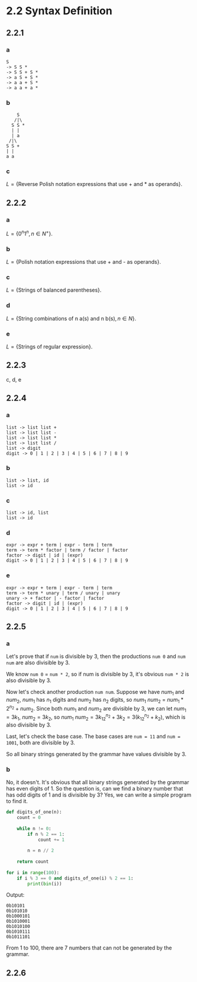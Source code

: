# 2.2 Syntax Definition
## 2.2.1
### a
```
S
-> S S *
-> S S + S *
-> a S + S *
-> a a + S *
-> a a + a *
```

### b
```
    S
   /|\
  S S *
  | | 
  | a
 /|\
S S +
| |
a a
```

### c
$L = \lbrace\text{Reverse Polish notation expressions that use + and * as operands}\rbrace$.

## 2.2.2
### a
$L = \lbrace 0^n1^n, n\in N^+\rbrace$.

### b
$L = \lbrace\text{Polish notation expressions that use + and - as operands}\rbrace$.

### c
$L = \lbrace\text{Strings of balanced parentheses}\rbrace$.

### d
$L = \lbrace\text{String combinations of n a(s) and n b(s)}, n \in N\rbrace$.

### e
$L = \lbrace\text{Strings of regular expression}\rbrace$.

## 2.2.3
c, d, e

## 2.2.4
### a
```
list -> list list +
list -> list list -
list -> list list *
list -> list list /
list -> digit
digit -> 0 | 1 | 2 | 3 | 4 | 5 | 6 | 7 | 8 | 9
```

### b
```
list -> list, id
list -> id
```

### c
```
list -> id, list
list -> id
```

### d
```
expr -> expr + term | expr - term | term
term -> term * factor | term / factor | factor
factor -> digit | id | (expr)
digit -> 0 | 1 | 2 | 3 | 4 | 5 | 6 | 7 | 8 | 9
```

### e
```
expr -> expr + term | expr - term | term
term -> term * unary | term / unary | unary
unary -> + factor | - factor | factor
factor -> digit | id | (expr)
digit -> 0 | 1 | 2 | 3 | 4 | 5 | 6 | 7 | 8 | 9
```

## 2.2.5
### a
Let's prove that if `num` is divisible by 3, then the productions `num 0` and `num num` are also divisible by 3.

We know `num 0` = `num * 2`, so if num is divisible by 3, it's obvious `num * 2` is also divisible by 3.

Now let's check another production `num num`. Suppose we have $num_1$ and $num_2$, $num_1$ has $n_1$ digits and $num_2$ has $n_2$ digits, so $num_1 \text{ } num_2$ = $num_1 * 2^{n_2} + num_2$. Since both $num_1$ and $num_2$ are divisible by 3, we can let $num_1 = 3k_1$, $num_2 = 3k_2$, so $num_1 \text{ } num_2 = 3k_12^{n_2} + 3k_2 = 3(k_12^{n_2} + k_2)$, which is also divisible by 3.

Last, let's check the base case. The base cases are `num = 11` and `num = 1001`, both are divisible by 3.

So all binary strings generated by the grammar have values divisible by 3.

### b
No, it doesn't. It's obvious that all binary strings generated by the grammar has even digits of 1. So the question is, can we find a binary number that has odd digits of 1 and is divisible by 3? Yes, we can write a simple program to find it.

```py
def digits_of_one(n):
	count = 0
	
	while n != 0:
		if n % 2 == 1:
			count += 1
		
		n = n // 2
	
	return count
	
for i in range(100):
	if i % 3 == 0 and digits_of_one(i) % 2 == 1:
		print(bin(i))
```

Output:

```
0b10101
0b101010
0b1000101
0b1010001
0b1010100
0b1010111
0b1011101
```

From 1 to 100, there are 7 numbers that can not be generated by the grammar.

## 2.2.6
